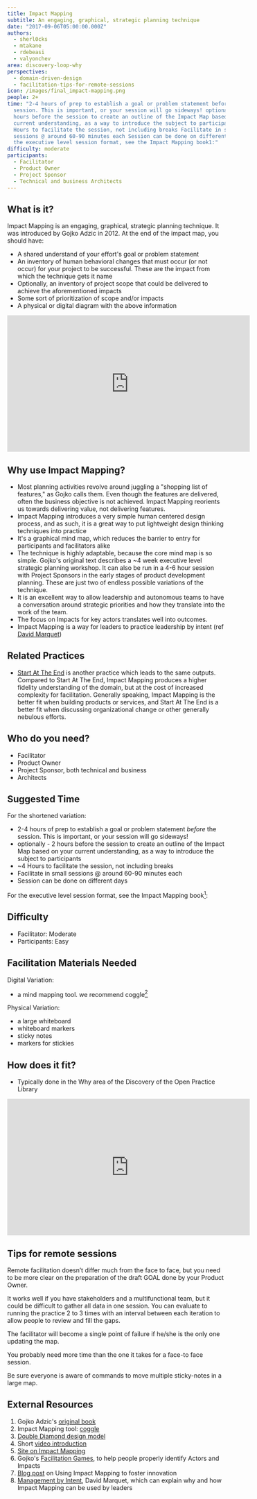 ```yaml
---
title: Impact Mapping
subtitle: An engaging, graphical, strategic planning technique
date: "2017-09-06T05:00:00.000Z"
authors:
  - sherl0cks
  - mtakane
  - rdebeasi
  - valyonchev
area: discovery-loop-why
perspectives:
  - domain-driven-design
  - facilitation-tips-for-remote-sessions
icon: /images/final_impact-mapping.png
people: 2+
time: "2-4 hours of prep to establish a goal or problem statement before the
  session. This is important, or your session will go sideways! optionally - 2
  hours before the session to create an outline of the Impact Map based on your
  current understanding, as a way to introduce the subject to participants ~4
  Hours to facilitate the session, not including breaks Facilitate in small
  sessions @ around 60-90 minutes each Session can be done on different days For
  the executive level session format, see the Impact Mapping book1:"
difficulty: moderate
participants:
  - Facilitator
  - Product Owner
  - Project Sponsor
  - Technical and business Architects
---
```

## What is it?

Impact Mapping is an engaging, graphical, strategic planning technique. It was introduced by Gojko Adzic in 2012. At the end of the impact map, you should have:

* A shared understand of your effort's goal or problem statement
* An inventory of human behavioral changes that must occur (or not occur) for your project to be successful. These are the impact from which the technique gets it name
* Optionally, an inventory of project scope that could be delivered to achieve the aforementioned impacts
* Some sort of prioritization of scope and/or impacts
* A physical or digital diagram with the above information

<iframe width="560" height="315" src="https://www.youtube.com/embed/pmSS69Dh71Q" frameborder="0" allow="accelerometer; autoplay; encrypted-media; gyroscope; picture-in-picture" allowfullscreen></iframe>

## Why use Impact Mapping?

* Most planning activities revolve around juggling a "shopping list of features," as Gojko calls them. Even though the features are delivered, often the business objective is not achieved. Impact Mapping reorients us towards delivering value, not delivering features.
* Impact Mapping introduces a very simple human centered design process, and as such, it is a great way to put lightweight design thinking techniques into practice
* It's a graphical mind map, which reduces the barrier to entry for participants and facilitators alike
* The technique is highly adaptable, because the core mind map is so simple. Gojko's original text describes a ~4 week executive level strategic planning workshop. It can also be run in a 4-6 hour session with Project Sponsors in the early stages of product development planning. These are just two of endless possible variations of the technique.
* It is an excellent way to allow leadership and autonomous teams to have a conversation around strategic priorities and how they translate into the work of the team.
* The focus on Impacts for key actors translates well into outcomes.
* Impact Mapping is a way for leaders to practice leadership by intent (ref [David Marquet](https://www.davidmarquet.com/))

## Related Practices

* [Start At The End](/practice/start-at-the-end/) is another practice which leads to the same outputs. Compared to Start At The End, Impact Mapping produces a higher fidelity understanding of the domain, but at the cost of increased complexity for facilitation. Generally speaking, Impact Mapping is the better fit when building products or services, and Start At The End is a better fit when discussing organizational change or other generally nebulous efforts.

## Who do you need?

* Facilitator
* Product Owner
* Project Sponsor, both technical and business
* Architects

## Suggested Time

For the shortened variation:

* 2-4 hours of prep to establish a goal or problem statement *before* the session. This is important, or your session will go sideways!
* optionally - 2 hours before the session to create an outline of the Impact Map based on your current understanding, as a way to introduce the subject to participants
* ~4 Hours to facilitate the session, not including breaks
* Facilitate in small sessions @ around 60-90 minutes each
* Session can be done on different days

For the executive level session format, see the Impact Mapping book[<sup>1</sup>](#footnote-1):

## Difficulty

* Facilitator: Moderate
* Participants: Easy

## Facilitation Materials Needed

Digital Variation:

* a mind mapping tool. we recommend coggle[<sup>2</sup>](#footnote-2)

Physical Variation:

* a large whiteboard
* whiteboard markers
* sticky notes
* markers for stickies

## How does it fit?

* Typically done in the Why area of the Discovery of the Open Practice Library

<iframe width="560" height="315" src="https://www.youtube.com/embed/N8fxzeZh4Kc" frameborder="0" allow="accelerometer; autoplay; encrypted-media; gyroscope; picture-in-picture" allowfullscreen></iframe>

## Tips for remote sessions

Remote facilitation doesn’t differ much from the face to face, but you need to be more clear on the preparation of the draft GOAL done by your Product Owner.

It works well if you have stakeholders and a multifunctional team, but it could be difficult to gather all data in one session. You can evaluate to running the practice 2 to 3 times with an interval between each iteration to allow people to review and fill the gaps.

The facilitator will become a single point of failure if he/she is the only one updating the map.

You probably need more time than the one it takes for a face-to face session.

Be sure everyone is aware of commands to move multiple sticky-notes in a large map.

## External Resources

1. <a name="footnote-1"></a>Gojko Adzic's [original book](https://www.impactmapping.org/book.html)
2. <a name="footnote-2"></a>Impact Mapping tool: [coggle](https://coggle.it/)
3. <a name="footnote-3"></a>[Double Diamond design model](https://medium.com/digital-experience-design/how-to-apply-a-design-thinking-hcd-ux-or-any-creative-process-from-scratch-b8786efbf812)
4. Short [video introduction](https://www.youtube.com/watch?v=y4Rj05YVg_E)
5. [Site on Impact Mapping](https://www.impactmapping.org/)
6. Gojko's [Facilitation Games](https://github.com/impactmapping/open-impact-mapping-workshop/tree/master/facilitation-games), to help people properly identify Actors and Impacts
7. [Blog post](https://opensource.com/open-organization/17/6/experiment-impact-mapping) on Using Impact Mapping to foster innovation
8. [Management by Intent](https://www.youtube.com/watch?v=OqmdLcyES_Q), David Marquet, which can explain why and how Impact Mapping can be used by leaders